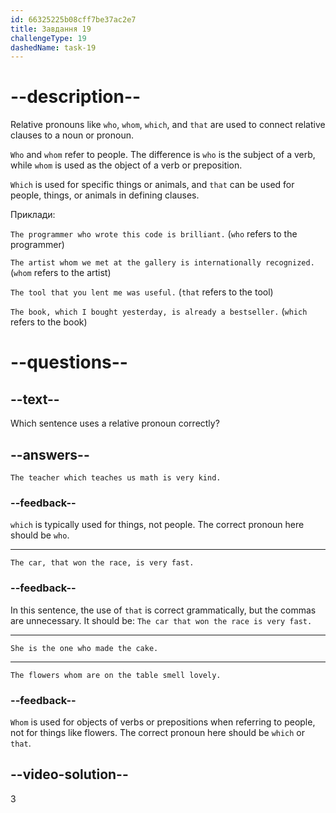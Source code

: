 ```yaml
---
id: 66325225b08cff7be37ac2e7
title: Завдання 19
challengeType: 19
dashedName: task-19
---
```


# --description--

Relative pronouns like `who`, `whom`, `which`, and `that` are used to connect relative clauses to a noun or pronoun.

`Who` and `whom` refer to people. The difference is `who` is the subject of a verb, while `whom` is used as the object of a verb or preposition.

`Which` is used for specific things or animals, and `that` can be used for people, things, or animals in defining clauses.

Приклади:

`The programmer who wrote this code is brilliant.` (`who` refers to the programmer)

`The artist whom we met at the gallery is internationally recognized.` (`whom` refers to the artist)

`The tool that you lent me was useful.` (`that` refers to the tool)

`The book, which I bought yesterday, is already a bestseller.` (`which` refers to the book)

# --questions--

## --text--

Which sentence uses a relative pronoun correctly?

## --answers--

`The teacher which teaches us math is very kind.`

### --feedback--

`which` is typically used for things, not people. The correct pronoun here should be `who`.

---

`The car, that won the race, is very fast.`

### --feedback--

In this sentence, the use of `that` is correct grammatically, but the commas are unnecessary. It should be: `The car that won the race is very fast.`

---

`She is the one who made the cake.`

---

`The flowers whom are on the table smell lovely.`

### --feedback--

`Whom` is used for objects of verbs or prepositions when referring to people, not for things like flowers. The correct pronoun here should be `which` or `that`.

## --video-solution--

3
